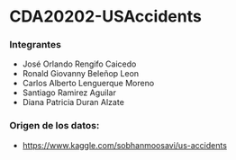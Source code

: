 # CDA20202-USAccidents
### Integrantes
- José Orlando Rengifo Caicedo
- Ronald Giovanny Beleñop Leon
- Carlos Alberto Lenguerque Moreno
- Santiago Ramirez Aguilar
- Diana Patricia Duran Alzate

### Origen de los datos:
- https://www.kaggle.com/sobhanmoosavi/us-accidents

